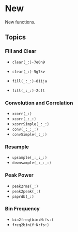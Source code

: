 # New

New functions.

## Topics

### Fill and Clear
- ``clear(_:)-7e0n9``
- ``clear(_:)-5g7kv``

- ``fill(_:_:)-81ija``
- ``fill(_:_:)-2cft``

### Convolution and Correlation

- ``xcorr(_:)``
- ``xcorr(_:_:)``
- ``xcorrSimple(_:_:)``
- ``conv(_:_:_:)``
- ``convSimple(_:_:)``

### Resample

- ``upsample(_:_:_:)``
- ``downsample(_:_:_:)``

### Peak Power

- ``peak2rms(_:)``
- ``peak2peak(_:)``
- ``paprdb(_:)``

### Bin Frequency

- ``bin2freq(bin:N:fs:)``
- ``freq2bin(f:N:fs:)``

